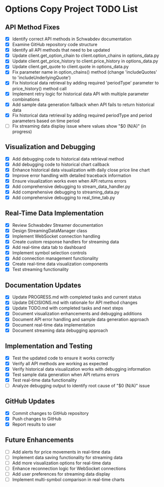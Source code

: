 # Options Copy Project TODO List

## API Method Fixes
- [x] Identify correct API methods in Schwabdev documentation
- [x] Examine GitHub repository code structure
- [x] Identify all API methods that need to be updated
- [x] Update client.get_option_chain to client.option_chains in options_data.py
- [x] Update client.get_price_history to client.price_history in options_data.py
- [x] Update client.get_quote to client.quote in options_data.py
- [x] Fix parameter name in option_chains() method (change 'includeQuotes' to 'includeUnderlyingQuote')
- [x] Fix historical data retrieval by adding required 'periodType' parameter to price_history() method call
- [x] Implement retry logic for historical data API with multiple parameter combinations
- [x] Add sample data generation fallback when API fails to return historical data
- [x] Fix historical data retrieval by adding required periodType and period parameters based on time period
- [ ] Fix streaming data display issue where values show "$0 (N/A)" (in progress)

## Visualization and Debugging
- [x] Add debugging code to historical data retrieval method
- [x] Add debugging code to historical chart callback
- [x] Enhance historical data visualization with daily close price line chart
- [x] Improve error handling with detailed traceback information
- [x] Ensure visualization works even when API returns errors
- [x] Add comprehensive debugging to stream_data_handler.py
- [x] Add comprehensive debugging to streaming_data.py
- [x] Add comprehensive debugging to real_time_tab.py

## Real-Time Data Implementation
- [x] Review Schwabdev Streamer documentation
- [x] Design StreamingDataManager class
- [x] Implement WebSocket connection handling
- [x] Create custom response handlers for streaming data
- [x] Add real-time data tab to dashboard
- [x] Implement symbol selection controls
- [x] Add connection management functionality
- [x] Create real-time data visualization components
- [x] Test streaming functionality

## Documentation Updates
- [x] Update PROGRESS.md with completed tasks and current status
- [x] Update DECISIONS.md with rationale for API method changes
- [x] Update TODO.md with completed tasks and next steps
- [x] Document visualization enhancements and debugging additions
- [x] Document API error handling and sample data generation approach
- [x] Document real-time data implementation
- [x] Document streaming data debugging approach

## Implementation and Testing
- [x] Test the updated code to ensure it works correctly
- [x] Verify all API methods are working as expected
- [x] Verify historical data visualization works with debugging information
- [x] Test sample data generation when API returns errors
- [x] Test real-time data functionality
- [ ] Analyze debugging output to identify root cause of "$0 (N/A)" issue

## GitHub Updates
- [x] Commit changes to GitHub repository
- [x] Push changes to GitHub
- [x] Report results to user

## Future Enhancements
- [ ] Add alerts for price movements in real-time data
- [ ] Implement data saving functionality for streaming data
- [ ] Add more visualization options for real-time data
- [ ] Enhance reconnection logic for WebSocket connections
- [ ] Add user preferences for streaming data display
- [ ] Implement multi-symbol comparison in real-time charts

